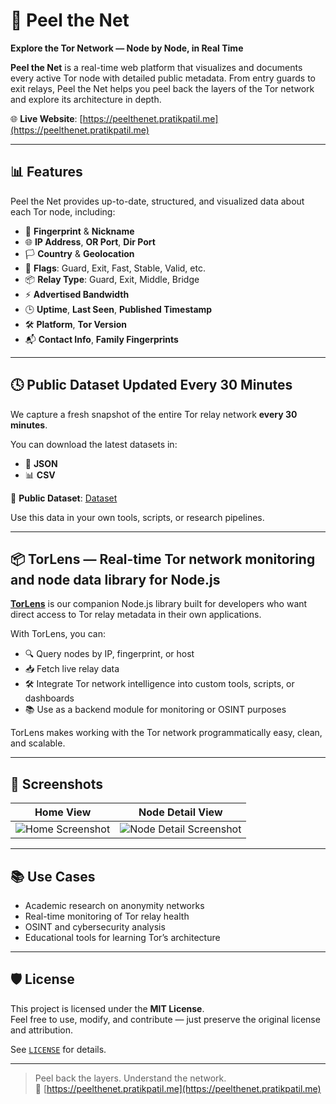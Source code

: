 # 🧅 Peel the Net

**Explore the Tor Network — Node by Node, in Real Time**

**Peel the Net** is a real-time web platform that visualizes and documents every active Tor node with detailed public metadata. From entry guards to exit relays, Peel the Net helps you peel back the layers of the Tor network and explore its architecture in depth.

🌐 **Live Website**: [https://peelthenet.pratikpatil.me](https://peelthenet.pratikpatil.me)

---

## 📊 Features

Peel the Net provides up-to-date, structured, and visualized data about each Tor node, including:

- 🔐 **Fingerprint** & **Nickname**
- 🌐 **IP Address**, **OR Port**, **Dir Port**
- 🏳️ **Country** & **Geolocation**
- 🚩 **Flags**: Guard, Exit, Fast, Stable, Valid, etc.
- 📦 **Relay Type**: Guard, Exit, Middle, Bridge
- ⚡ **Advertised Bandwidth**
- 🕒 **Uptime**, **Last Seen**, **Published Timestamp**
- 🛠️ **Platform**, **Tor Version**
- 📬 **Contact Info**, **Family Fingerprints**

---

## 🕓 Public Dataset Updated Every 30 Minutes

We capture a fresh snapshot of the entire Tor relay network **every 30 minutes**.

You can download the latest datasets in:

- 📄 **JSON**
- 📊 **CSV**

📂 **Public Dataset**: [Dataset](/dataset)

Use this data in your own tools, scripts, or research pipelines.

---

## 📦 TorLens — Real-time Tor network monitoring and node data library for Node.js


**[TorLens](https://github.com/0xpratikpatil/torlens)** is our companion Node.js library built for developers who want direct access to Tor relay metadata in their own applications.

With TorLens, you can:

- 🔍 Query nodes by IP, fingerprint, or host
- 📥 Fetch live relay data
- 🛠 Integrate Tor network intelligence into custom tools, scripts, or dashboards
- 📚 Use as a backend module for monitoring or OSINT purposes

TorLens makes working with the Tor network programmatically easy, clean, and scalable.

---

## 📸 Screenshots

| Home View | Node Detail View |
|----------------|------------------|
| ![Home Screenshot]() | ![Node Detail Screenshot]() |


---

## 📚 Use Cases

- Academic research on anonymity networks
- Real-time monitoring of Tor relay health
- OSINT and cybersecurity analysis
- Educational tools for learning Tor’s architecture

---

## 🛡 License

This project is licensed under the **MIT License**.  
Feel free to use, modify, and contribute — just preserve the original license and attribution.

See [`LICENSE`](./LICENSE) for details.

---

> Peel back the layers. Understand the network.  
> 🧅 [https://peelthenet.pratikpatil.me](https://peelthenet.pratikpatil.me)
